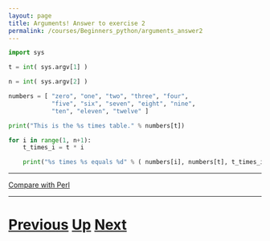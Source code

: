 ```yaml
---
layout: page
title: Arguments! Answer to exercise 2
permalink: /courses/Beginners_python/arguments_answer2
---
```


```python
import sys

t = int( sys.argv[1] )

n = int( sys.argv[2] )

numbers = [ "zero", "one", "two", "three", "four",
            "five", "six", "seven", "eight", "nine",
            "ten", "eleven", "twelve" ]

print("This is the %s times table." % numbers[t])

for i in range(1, n+1):
    t_times_i = t * i

    print("%s times %s equals %d" % ( numbers[i], numbers[t], t_times_i ))
```

***

[Compare with Perl](../beginning_perl/arguments_answer2.md)

***

# [Previous](arguments.md) [Up](README.md) [Next](arguments.md)
